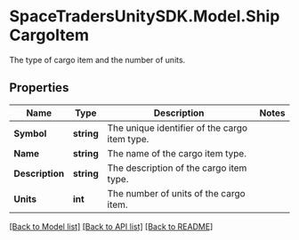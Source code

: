 # SpaceTradersUnitySDK.Model.ShipCargoItem
The type of cargo item and the number of units.

## Properties

Name | Type | Description | Notes
------------ | ------------- | ------------- | -------------
**Symbol** | **string** | The unique identifier of the cargo item type. | 
**Name** | **string** | The name of the cargo item type. | 
**Description** | **string** | The description of the cargo item type. | 
**Units** | **int** | The number of units of the cargo item. | 

[[Back to Model list]](../README.md#documentation-for-models) [[Back to API list]](../README.md#documentation-for-api-endpoints) [[Back to README]](../README.md)

